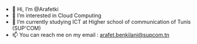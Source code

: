 - 👋 Hi, I’m @Arafetki
- 👀 I’m interested in Cloud Computing
- 🌱 I’m currently studying ICT  at Higher school of communication of Tunis (SUP'COM)
- 📫 You can reach me on my email : arafet.benkilani@supcom.tn

<!---
Arafetki/Arafetki is a ✨ special ✨ repository because its `README.md` (this file) appears on your GitHub profile.
You can click the Preview link to take a look at your changes.
--->
